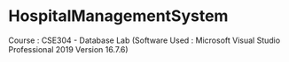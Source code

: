 # HospitalManagementSystem
Course : CSE304 - Database Lab (Software Used : Microsoft Visual Studio Professional 2019 Version 16.7.6)
